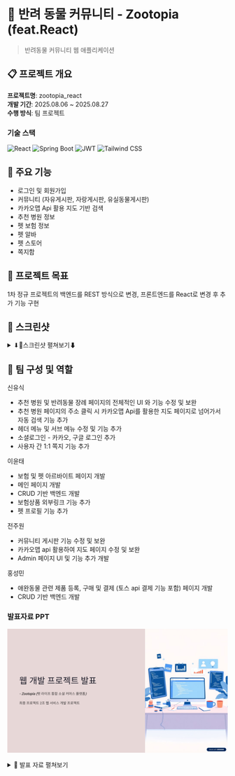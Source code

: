 # 🐾 반려 동물 커뮤니티 - Zootopia (feat.React)
> 반려동물 커뮤니티 웹 애플리케이션

## 📋 프로젝트 개요

**프로젝트명**: zootopia_react  
**개발 기간**: 2025.08.06 ~ 2025.08.27  
**수행 방식**: 팀 프로젝트  

### 기술 스택
![React](https://img.shields.io/badge/React-20232A?style=for-the-badge&logo=react&logoColor=61DAFB)
![Spring Boot](https://img.shields.io/badge/Spring_Boot-F2F4F9?style=for-the-badge&logo=spring-boot)
![JWT](https://img.shields.io/badge/JWT-black?style=for-the-badge&logo=JSON%20web%20tokens)
![Tailwind CSS](https://img.shields.io/badge/Tailwind_CSS-38B2AC?style=for-the-badge&logo=tailwind-css&logoColor=white)

## 🎯 주요 기능
 - 로그인 및 회원가입
 - 커뮤니티 (자유게시판, 자랑게시판, 유실동물게시판)
 - 카카오맵 Api 활용 지도 기반 검색
 - 추천 병원 정보
 - 펫 보험 정보
 - 펫 알바
 - 펫 스토어
 - 쪽지함

## 📁 프로젝트 목표

1차 정규 프로젝트의 백엔드를 REST 방식으로 변경, 프론트엔드를 React로 변경 후 추가 기능 구현


## 📸 스크린샷
<details>
  <summary>⬇📑스크린샷 펼쳐보기⬇</summary>
 
| **메인 페이지** |
|------------|
| <img width="1906" height="948" alt="Image" src="https://github.com/user-attachments/assets/e1f7b825-e994-4321-89cd-f53d3e14e45f" /> |

| **회원가입** |
|------------|
| <img width="1508" height="923" alt="Image" src="https://github.com/user-attachments/assets/3cc238e0-a52e-4d87-804a-4f4269d0223f" /> |

| **로그인** |
|------------|
| <img width="1902" height="953" alt="Image" src="https://github.com/user-attachments/assets/8af52efa-8651-4dd7-b7e8-7e7a16c9231d" /> |

| **스토어** |
|------------|
| <img width="1904" height="950" alt="Image" src="https://github.com/user-attachments/assets/8de58222-6162-4a08-933c-d9e187c14488" /> |

| **내 주변 찾기** |
|------------|
| <img width="1898" height="941" alt="Image" src="https://github.com/user-attachments/assets/d7932803-367f-4627-9103-67091d1e7f1b" /> |

| **펫 알바** |
|------------|
| <img width="1893" height="945" alt="Image" src="https://github.com/user-attachments/assets/cafabe00-c8d2-4aa9-9500-e4f53a7caeac" /> |

| **펫 보험** |
|------------|
| <img width="1897" height="945" alt="Image" src="https://github.com/user-attachments/assets/9dbd2799-9fe7-4b94-a6a9-5f08656a5452" /> |

| **추천 병원** |
|------------|
| <img width="1893" height="937" alt="Image" src="https://github.com/user-attachments/assets/ac16b5f5-df02-437d-9216-d0768da1cf47" /> |

| **반려동물 장례정보** |
|------------|
| <img width="1900" height="931" alt="Image" src="https://github.com/user-attachments/assets/5fb97909-b42e-46c5-bf88-9648c2716d43" /> |

| **게시판** |
|------------|
| <img width="1900" height="949" alt="Image" src="https://github.com/user-attachments/assets/9877ba82-fb3c-4a0c-a3ab-14e8353f2407" /> |

| **어드민 - 회원 관리** |
|------------|
| <img width="1879" height="736" alt="Image" src="https://github.com/user-attachments/assets/63116dda-dbab-469e-bb6a-35f18cb9b6ea" /> |

| **어드민 - 게시글 관리** |
|------------|
| <img width="1910" height="940" alt="Image" src="https://github.com/user-attachments/assets/33c73335-f86f-4beb-9521-878435690d22" /> |
<p align="center"><a href="#-스크린샷">🔼 닫기 (맨 위로) - 위의 "📑 발표 자료 펼쳐보기" 버튼을 다시 누르면 닫힙니다 🔽</a></p>
</details>


   
## 👥 팀 구성 및 역할
신유식
- 추천 병원 및 반려동물 장례 페이지의 전체적인 UI 와 기능 수정 및 보완
- 추천 병원 페이지의 주소 클릭 시 카카오맵 Api를 활용한 지도 페이지로 넘어가서 자동 검색 기능 추가
- 헤더 메뉴 및 서브 메뉴 수정 및 기능 추가
- 소셜로그인 - 카카오, 구글 로그인 추가
- 사용자 간 1:1 쪽지 기능 추가

이윤태
- 보험 및 펫 아르바이트 페이지 개발
- 메인 페이지 개발
- CRUD 기반 백엔드 개발
- 보험상품 외부링크 기능 추가
- 펫 프로필 기능 추가

전주원
- 커뮤니티 게시판 기능 수정 및 보완
- 카카오맵 api 활용하여 지도 페이지 수정 및 보완
- Admin 페이지 UI 및 기능 추가 개발

홍성민
- 애완동물 관련 제품 등록, 구매 및 결제 (토스 api 결제 기능 포함) 페이지 개발
- CRUD 기반 백엔드 개발

### 발표자료 PPT
![슬라이드 미리보기](./docs/slides/00.png)
<details>
  <summary>📑 발표 자료 펼쳐보기</summary>
  <img src="./docs/slides/01.png" width="900" />
  <img src="./docs/slides/02.png" width="900" />
  <img src="./docs/slides/03.png" width="900" />
  <img src="./docs/slides/04.png" width="900" />
  <img src="./docs/slides/05.png" width="900" />
  <img src="./docs/slides/06.png" width="900" />
  <img src="./docs/slides/07.png" width="900" />
  <img src="./docs/slides/08.png" width="900" />
  <img src="./docs/slides/09.png" width="900" />
  <img src="./docs/slides/10.png" width="900" />
  <img src="./docs/slides/11.png" width="900" />
  <img src="./docs/slides/12.png" width="900" />
  <img src="./docs/slides/13.png" width="900" />
  <img src="./docs/slides/14.png" width="900" />
  <img src="./docs/slides/15.png" width="900" />
  <img src="./docs/slides/16.png" width="900" />
  <img src="./docs/slides/17.png" width="900" />
  <img src="./docs/slides/18.png" width="900" />
  <img src="./docs/slides/19.png" width="900" />
</details>




